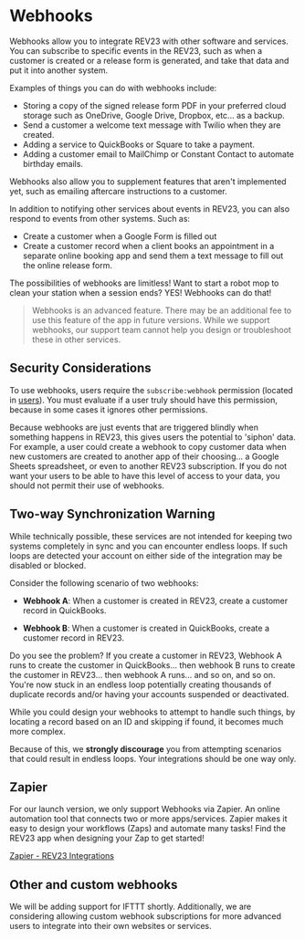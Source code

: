 # Webhooks

Webhooks allow you to integrate REV23 with other software and services. You can subscribe to specific events in the REV23, such as when a customer is created or a release form is generated, and take that data and put it into another system.

Examples of things you can do with webhooks include:

- Storing a copy of the signed release form PDF in your preferred cloud storage such as OneDrive, Google Drive, Dropbox, etc... as a backup.
- Send a customer a welcome text message with Twilio when they are created.
- Adding a service to QuickBooks or Square to take a payment.
- Adding a customer email to MailChimp or Constant Contact to automate birthday emails.

Webhooks also allow you to supplement features that aren't implemented yet, such as emailing aftercare instructions to a customer.

In addition to notifying other services about events in REV23, you can also respond to events from other systems. Such as:

- Create a customer when a Google Form is filled out
- Create a customer record when a client books an appointment in a separate online booking app and send them a text message to fill out the online release form.

The possibilities of webhooks are limitless! Want to start a robot mop to clean your station when a session ends? YES! Webhooks can do that!

> Webhooks is an advanced feature. There may be an additional fee to use this feature of the app in future versions. While we support webhooks, our support team cannot help you design or troubleshoot these in other services.


## Security Considerations
To use webhooks, users require the `subscribe:webhook` permission (located in [users](./users.md)). You must evaluate if a user truly should have this permission, because in some cases it ignores other permissions.

Because webhooks are just events that are triggered blindly when something happens in REV23, this gives users the potential to 'siphon' data. For example, a user could create a webhook to copy customer data when new customers are created to another app of their choosing... a Google Sheets spreadsheet, or even to another REV23 subscription. If you do not want your users to be able to have this level of access to your data, you should not permit their use of webhooks.

## Two-way Synchronization Warning
While technically possible, these services are not intended for keeping two systems completely in sync and you can encounter endless loops. If such loops are detected your account on either side of the integration may be disabled or blocked.

Consider the following scenario of two webhooks:

- **Webhook A**: When a customer is created in REV23, create a customer record in QuickBooks.

- **Webhook B**: When a customer is created in QuickBooks, create a customer record in REV23.

Do you see the problem? If you create a customer in REV23, Webhook A runs to create the customer in QuickBooks... then webhook B runs to create the customer in REV23... then webhook A runs... and so on, and so on. You're now stuck in an endless loop potentially creating thousands of duplicate records and/or having your accounts suspended or deactivated.

While you could design your webhooks to attempt to handle such things, by locating a record based on an ID and skipping if found, it becomes much more complex.

Because of this, we **strongly discourage** you from attempting scenarios that could result in endless loops. Your integrations should be one way only.

## Zapier
For our launch version, we only support Webhooks via Zapier. An online automation tool that connects two or more apps/services. Zapier makes it easy to design your workflows (Zaps) and automate many tasks! Find the REV23 app when designing your Zap to get started!

[Zapier - REV23 Integrations](https://zapier.com/apps/rev23/integrations)


## Other and custom webhooks
We will be adding support for IFTTT shortly. Additionally, we are considering allowing custom webhook subscriptions for more advanced users to integrate into their own websites or services.

